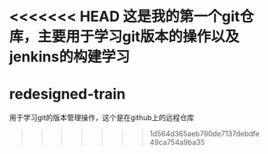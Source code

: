 <<<<<<< HEAD
这是我的第一个git仓库，主要用于学习git版本的操作以及jenkins的构建学习
=======
# redesigned-train
用于学习git的版本管理操作，这个是在github上的远程仓库
>>>>>>> 1d564d365aeb790de7137debdfe49ca754a9ba35
